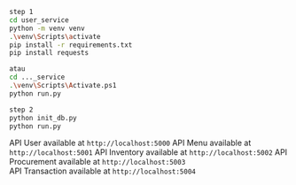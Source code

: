```bash
step 1 
cd user_service
python -m venv venv
.\venv\Scripts\activate 
pip install -r requirements.txt
pip install requests

atau
cd ..._service
.\venv\Scripts\Activate.ps1
python run.py

step 2
python init_db.py
python run.py
```

API User available at `http://localhost:5000`
API Menu available at `http://localhost:5001`
API Inventory available at `http://localhost:5002`
API Procurement available at `http://localhost:5003`\
API Transaction available at `http://localhost:5004`
